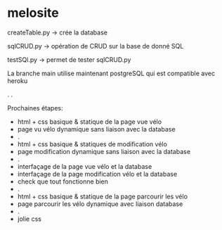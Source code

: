 # melosite

createTable.py -> crée la database


sqlCRUD.py -> opération de CRUD sur la base de donné SQL


testSQl.py -> permet de tester sqlCRUD.py


La branche main utilise maintenant postgreSQL qui est compatible avec heroku

.
.


Prochaines étapes:
* html + css basique & statique de la page vue vélo
* page vu vélo dynamique sans liaison avec la database
*  .
* html + css basique & statiques de modification vélo
* page modification dynamique sans liaison avec la database
*  .
* interfaçage de la page vue vélo et la database
* interfaçage de la page modification vélo et la database
* check que tout fonctionne bien
*  .
* html + css basique & statique de la page parcourir les vélo
* page parcourir les vélo dynamique avec liaison database
*  .
* jolie css
